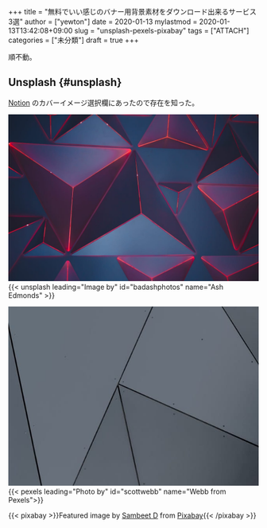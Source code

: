 +++
title = "無料でいい感じのバナー用背景素材をダウンロード出来るサービス3選"
author = ["yewton"]
date = 2020-01-13
mylastmod = 2020-01-13T13:42:08+09:00
slug = "unsplash-pexels-pixabay"
tags = ["ATTACH"]
categories = ["未分類"]
draft = true
+++

順不動。


## Unsplash {#unsplash}

[Notion](https://www.notion.so/) のカバーイメージ選択欄にあったので存在を知った。

![](2020-01-13_11-43-22_ash-edmonds-0aWZdK8nK2I-unsplash.jpg)
{{< unsplash leading="Image by" id="badashphotos" name="Ash Edmonds" >}}

![](2020-01-13_11-46-07_abstract-architecture-building-exterior-geometric-593158.jpg)
{{< pexels leading="Photo by" id="scottwebb" name="Webb from Pexels">}}

{{< pixabay >}}Featured image by <a href="https://pixabay.com/users/Sambeetarts-1339110/?utm_source=link-attribution&amp;utm_medium=referral&amp;utm_campaign=image&amp;utm_content=1732847">Sambeet D</a> from <a href="https://pixabay.com/?utm_source=link-attribution&amp;utm_medium=referral&amp;utm_campaign=image&amp;utm_content=1732847">Pixabay</a>{{< /pixabay >}}
